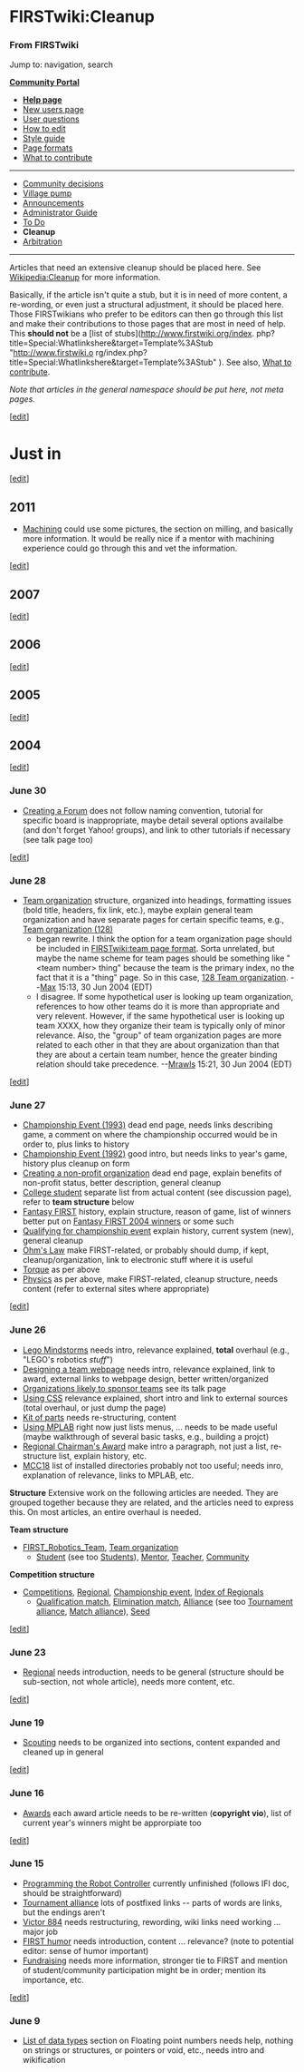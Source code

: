 

# FIRSTwiki:Cleanup

### From FIRSTwiki

Jump to: navigation, search

**[Community Portal](FIRSTwiki:Community_portal "FIRSTwiki:Community portal" )**

  * **[Help page](FIRSTwiki:Help "FIRSTwiki:Help" )**
  * [New users page](FIRSTwiki:New_users_page "FIRSTwiki:New users page" )
  * [User questions](FIRSTwiki:User_questions "FIRSTwiki:User questions" )
  * [How to edit](FIRSTwiki:How_does_one_edit_a_page "FIRSTwiki:How does one edit a page" )
  * [Style guide](FIRSTwiki:Style_guide "FIRSTwiki:Style guide" )
  * [Page formats](FIRSTwiki:Page_formats "FIRSTwiki:Page formats" )
  * [What to contribute](FIRSTwiki:What_to_contribute "FIRSTwiki:What to contribute" )

* * *

  * [Community decisions](FIRSTwiki:Community_decisions "FIRSTwiki:Community decisions" )
  * [Village pump](FIRSTwiki:Village_pump "FIRSTwiki:Village pump" )
  * [Announcements](FIRSTwiki:Announcements "FIRSTwiki:Announcements" )
  * [Administrator Guide](FIRSTwiki:Guide_for_administrators "FIRSTwiki:Guide for administrators" )
  * [To Do](FIRSTwiki:To_Do "FIRSTwiki:To Do" )
  * **Cleanup**
  * [Arbitration](FIRSTwiki:Arbitration "FIRSTwiki:Arbitration" )  
---  
  
Articles that need an extensive cleanup should be placed here. See
[Wikipedia:Cleanup](http://www.wikipedia.org/wiki/Wikipedia:Cleanup
"wikipedia:Wikipedia:Cleanup" ) for more information.

Basically, if the article isn't quite a stub, but it is in need of more
content, a re-wording, or even just a structural adjustment, it should be
placed here. Those FIRSTwikians who prefer to be editors can then go through
this list and make their contributions to those pages that are most in need of
help. This **should not** be a [list of stubs](http://www.firstwiki.org/index.
php?title=Special:Whatlinkshere&target=Template%3AStub "http://www.firstwiki.o
rg/index.php?title=Special:Whatlinkshere&target=Template%3AStub" ). See also,
[What to contribute](FIRSTwiki:What_to_contribute "FIRSTwiki:What
to contribute" ).

_Note that articles in the general namespace should be put here, not meta
pages._

[[edit](/index.php?title=FIRSTwiki:Cleanup&action=edit&section=1 "Edit
section: Just in" )]

# Just in

[[edit](/index.php?title=FIRSTwiki:Cleanup&action=edit&section=2 "Edit
section: 2011" )]

## 2011

  * [Machining](Machining "Machining" ) could use some pictures, the section on milling, and basically more information. It would be really nice if a mentor with machining experience could go through this and vet the information. 

[[edit](/index.php?title=FIRSTwiki:Cleanup&action=edit&section=3 "Edit
section: 2007" )]

## 2007

[[edit](/index.php?title=FIRSTwiki:Cleanup&action=edit&section=4 "Edit
section: 2006" )]

## 2006

[[edit](/index.php?title=FIRSTwiki:Cleanup&action=edit&section=5 "Edit
section: 2005" )]

## 2005

[[edit](/index.php?title=FIRSTwiki:Cleanup&action=edit&section=6 "Edit
section: 2004" )]

## 2004

[[edit](/index.php?title=FIRSTwiki:Cleanup&action=edit&section=7 "Edit
section: June 30" )]

### June 30

  * [Creating a Forum](Creating_a_Forum "Creating a Forum" ) does not follow naming convention, tutorial for specific board is inappropriate, maybe detail several options availalbe (and don't forget Yahoo! groups), and link to other tutorials if necessary (see talk page too) 

[[edit](/index.php?title=FIRSTwiki:Cleanup&action=edit&section=8 "Edit
section: June 28" )]

### June 28

  * [Team organization](Team_organization "Team organization" ) structure, organized into headings, formatting issues (bold title, headers, fix link, etc.), maybe explain general team organization and have separate pages for certain specific teams, e.g., [Team organization (128)](/index.php?title=Team_organization_%28128%29&action=edit "Team organization \(128\)" )
    * began rewrite. I think the option for a team organization page should be included in [FIRSTwiki:team page format](FIRSTwiki:Team_page_format "FIRSTwiki:Team page format" ). Sorta unrelated, but maybe the name scheme for team pages should be something like "&lt;team number&gt; thing" because the team is the primary index, no the fact that it is a "thing" page. So in this case, [128 Team organization](/index.php?title=128_Team_organization&action=edit "128 Team organization" ). --[Max](User:Max "User:Max" ) 15:13, 30 Jun 2004 (EDT) 
    * I disagree. If some hypothetical user is looking up team organization, references to how other teams do it is more than appropriate and very relevent. However, if the same hypothetical user is looking up team XXXX, how they organize their team is typically only of minor relevance. Also, the "group" of team organization pages are more related to each other in that they are about organization than that they are about a certain team number, hence the greater binding relation should take precedence. --[Mrawls](User:Mrawls "User:Mrawls" ) 15:21, 30 Jun 2004 (EDT) 

[[edit](/index.php?title=FIRSTwiki:Cleanup&action=edit&section=9 "Edit
section: June 27" )]

### June 27

  * [Championship Event (1993)](Championship_Event_%281993%29 "Championship Event \(1993\)" ) dead end page, needs links describing game, a comment on where the championship occurred would be in order to, plus links to history 
  * [Championship Event (1992)](Championship_Event_%281992%29 "Championship Event \(1992\)" ) good intro, but needs links to year's game, history plus cleanup on form 
  * [Creating a non-profit organization](Creating_a_non-profit_organization "Creating a non-profit organization" ) dead end page, explain benefits of non-profit status, better description, general cleanup 
  * [College student](College_student "College student" ) separate list from actual content (see discussion page), refer to **team structure** below 
  * [Fantasy FIRST](Fantasy_FIRST "Fantasy FIRST" ) history, explain structure, reason of game, list of winners better put on [Fantasy FIRST 2004 winners](/index.php?title=Fantasy_FIRST_2004_winners&action=edit "Fantasy FIRST 2004 winners" ) or some such 
  * [Qualifying for championship event](/index.php?title=Qualifying_for_championship_event&action=edit "Qualifying for championship event" ) explain history, current system (new), general cleanup 
  * [Ohm's Law](Ohm%27s_Law "Ohm's Law" ) make FIRST-related, or probably should dump, if kept, cleanup/organization, link to electronic stuff where it is useful 
  * [Torque](Torque "Torque" ) as per above 
  * [Physics](Physics "Physics" ) as per above, make FIRST-related, cleanup structure, needs content (refer to external sites where appropriate) 

[[edit](/index.php?title=FIRSTwiki:Cleanup&action=edit&section=10 "Edit
section: June 26" )]

### June 26

  * [Lego Mindstorms](Lego_Mindstorms "Lego Mindstorms" ) needs intro, relevance explained, **total** overhaul (e.g., "LEGO's robotics _stuff_") 
  * [Designing a team webpage](Designing_a_team_webpage "Designing a team webpage" ) needs intro, relevance explained, link to award, external links to webpage design, better written/organized 
  * [Organizations likely to sponsor teams](Organizations_likely_to_sponsor_teams "Organizations likely to sponsor teams" ) see its talk page 
  * [Using CSS](Using_CSS "Using CSS" ) relevance explained, short intro and link to external sources (total overhaul, or just dump the page) 
  * [Kit of parts](Kit_of_parts "Kit of parts" ) needs re-structuring, content 
  * [Using MPLAB](Using_MPLAB "Using MPLAB" ) right now just lists menus, ... needs to be made useful (maybe walkthrough of several basic tasks, e.g., building a projct) 
  * [Regional Chairman's Award](Regional_Chairman%27s_Award "Regional Chairman's Award" ) make intro a paragraph, not just a list, re-structure list, explain history, etc. 
  * [MCC18](MCC18 "MCC18" ) list of installed directories probably not too useful; needs inro, explanation of relevance, links to MPLAB, etc. 

**Structure** Extensive work on the following articles are needed. They are grouped together because they are related, and the articles need to express this. On most articles, an entire overhaul is needed. 

**Team structure**

  * [FIRST_Robotics_Team](FIRST_Robotics_Team "FIRST Robotics Team" ), [Team organization](Team_organization "Team organization" )
    * [Student](Student "Student" ) (see too [Students](Students "Students" )), [Mentor](Mentor "Mentor" ), [Teacher](Teacher "Teacher" ), [Community](/index.php?title=Community&action=edit "Community" )

**Competition structure**

  * [Competitions](Competitions "Competitions" ), [Regional](Regional "Regional" ), [Championship event](Championship_event "Championship event" ), [Index of Regionals](Index_of_Regionals "Index of Regionals" )
    * [Qualification match](/index.php?title=Qualification_match&action=edit "Qualification match" ), [Elimination match](Elimination_match "Elimination match" ), [Alliance](Alliance "Alliance" ) (see too [Tournament alliance](Tournament_alliance "Tournament alliance" ), [Match alliance](Match_alliance "Match alliance" )), [Seed](Seed "Seed" )

[[edit](/index.php?title=FIRSTwiki:Cleanup&action=edit&section=11 "Edit
section: June 23" )]

### June 23

  * [Regional](Regional "Regional" ) needs introduction, needs to be general (structure should be sub-section, not whole article), needs more content, etc. 

[[edit](/index.php?title=FIRSTwiki:Cleanup&action=edit&section=12 "Edit
section: June 19" )]

### June 19

  * [Scouting](Scouting "Scouting" ) needs to be organized into sections, content expanded and cleaned up in general 

[[edit](/index.php?title=FIRSTwiki:Cleanup&action=edit&section=13 "Edit
section: June 16" )]

### June 16

  * [Awards](Awards "Awards" ) each award article needs to be re-written (**copyright vio**), list of current year's winners might be approrpiate too 

[[edit](/index.php?title=FIRSTwiki:Cleanup&action=edit&section=14 "Edit
section: June 15" )]

### June 15

  * [Programming the Robot Controller](Programming_the_Robot_Controller "Programming the Robot Controller" ) currently unfinished (follows IFI doc, should be straightforward) 
  * [Tournament alliance](Tournament_alliance "Tournament alliance" ) lots of postfixed links -- parts of words are links, but the endings aren't 
  * [Victor 884](victor-884) needs restructuring, rewording, wiki links need working ... major job 
  * [FIRST humor](FIRST_humor "FIRST humor" ) needs introduction, content ... relevance? (note to potential editor: sense of humor important) 
  * [Fundraising](Fundraising "Fundraising" ) needs more information, stronger tie to FIRST and mention of student/community participation might be in order; mention its importance, etc. 

[[edit](/index.php?title=FIRSTwiki:Cleanup&action=edit&section=15 "Edit
section: June 9" )]

### June 9

  * [List of data types](List_of_data_types "List of data types" ) section on Floating point numbers needs help, nothing on strings or structures, or pointers or void, etc., needs intro and wikification 

